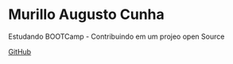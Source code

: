 
# Murillo Augusto Cunha

Estudando BOOTCamp - Contribuindo em um projeo open Source

[GitHub](https://github.com/murilloac)


